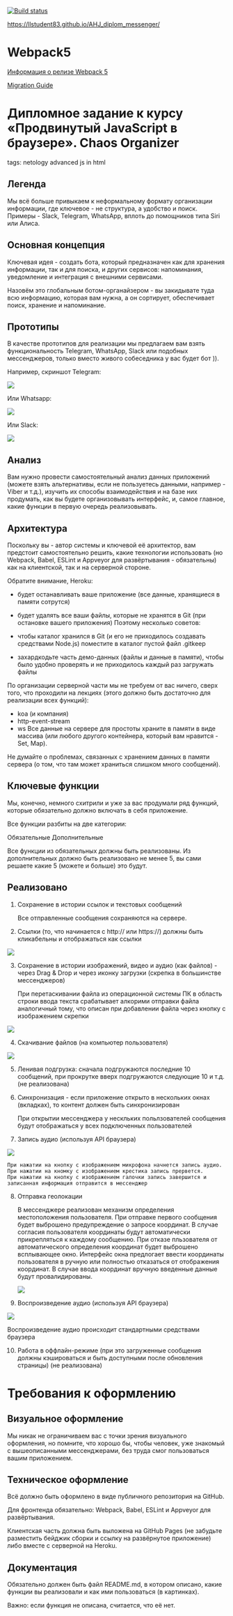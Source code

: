 [![Build status](https://ci.appveyor.com/api/projects/status/jnhf1biwfuvdvaq8?svg=true)](https://ci.appveyor.com/project/LLStudent83/ahj-diplom-messenger)

https://llstudent83.github.io/AHJ_diplom_messenger/


# Webpack5

[Информация о релизе Webpack 5](https://webpack.js.org/blog/2020-10-10-webpack-5-release/)

[Migration Guide](https://webpack.js.org/migrate/5/)

# Дипломное задание к курсу «Продвинутый JavaScript в браузере». Chaos Organizer

tags: netology advanced js in html
## Легенда
Мы всё больше привыкаем к неформальному формату организации информации, где ключевое - не структура, а удобство и поиск. Примеры - Slack, Telegram, WhatsApp, вплоть до помощников типа Siri или Алиса.

## Основная концепция
Ключевая идея - создать бота, который предназначен как для хранения информации, так и для поиска, и других сервисов: напоминания, уведомление и интеграция с внешними сервисами.

Назовём это глобальным ботом-органайзером - вы закидывате туда всю информацию, которая вам нужна, а он сортирует, обеспечивает поиск, хранение и напоминание.

## Прототипы
В качестве прототипов для реализации мы предлагаем вам взять функциональность Telegram, WhatsApp, Slack или подобных мессенджеров, только вместо живого собеседника у вас будет бот )).

Например, скриншот Telegram:

![](./pic/telegram.png)

Или Whatsapp:

![](./pic/whatsapp.png)

Или Slack:

![](./pic/slack.png)

## Анализ
Вам нужно провести самостоятельный анализ данных приложений (можете взять альтернативы, если не пользуетесь данными, например - Viber и т.д.), изучить их способы взаимодействия и на базе них продумать, как вы будете организовывать интерфейс, и, самое главное, какие функции в первую очередь реализовывать.

## Архитектура
Поскольку вы - автор системы и ключевой её архитектор, вам предстоит самостоятельно решить, какие технологии использовать (но Webpack, Babel, ESLint и Appveyor для развёртывания - обязательны) как на клиентской, так и на серверной стороне.

Обратите внимание, Heroku:

* будет останавливать ваше приложение (все данные, хранящиеся в памяти сотрутся)
* будет удалять все ваши файлы, которые не хранятся в Git (при остановке вашего приложения)
Поэтому несколько советов:

* чтобы каталог хранился в Git (и его не приходилось создавать средствами Node.js) поместите в каталог пустой файл .gitkeep
* захардкодьте часть демо-данных (файлы и данные в памяти), чтобы было удобно проверять и не приходилось каждый раз загружать файлы

По организации серверной части мы не требуем от вас ничего, сверх того, что проходили на лекциях (этого должно быть достаточно для реализации всех функций):

* koa (и компания)
* http-event-stream
* ws
Все данные на сервере для простоты храните в памяти в виде массива (или любого другого контейнера, который вам нравится - Set, Map).

Не думайте о проблемах, связанных с хранением данных в памяти сервера (о том, что там может храниться слишком много сообщений).

## Ключевые функции
Мы, конечно, немного схитрили и уже за вас продумали ряд функций, которые обязательно должно включать в себя приложение.

Все функции разбиты на две категории:

Обязательные
Дополнительные

Все функции из обязательных должны быть реализованы. Из дополнительных должно быть реализовано не менее 5, вы сами решаете какие 5 (можете и больше) это будут.

## Реализовано

1. Сохранение в истории ссылок и текстовых сообщений

    Все отправленные сообщения сохраняются на сервере.
    
2. Ссылки (то, что начинается с http:// или https://) должны быть кликабельны и отображаться как ссылки

![](./pic/link.png)

3. Сохранение в истории изображений, видео и аудио (как файлов) - через Drag & Drop и через иконку загрузки (скрепка в большинстве мессенджеров)

    При перетаскивании файла из операционной системы ПК в область строки ввода текста срабатывает алкорими отправки файла аналогичный тому,
    что описан при добавлении файла через кнопку с изображением скрепки

![](./pic/AddFile.png)

4. Скачивание файлов (на компьютер пользователя)

![](./pic/downloadFile.png)

5. Ленивая подгрузка: сначала подгружаются последние 10 сообщений, при прокрутке вверх подгружаются следующие 10 и т.д. (не реализована)

6. Синхронизация - если приложение открыто в нескольких окнах (вкладках), то контент должен быть синхронизирован

    При открытии мессенджера у нескльких польлзователей сообщения будут отображаться у всех подключенных пользователей
    
7. Запись аудио (используя API браузера)

![](./pic/audiorecording.png)

    При нажатии на кнопку с изображением микрофона начнется запись аудио. При нажатии на кномку с изображением крестика запись прервется. 
    При нажатии на кнопку с изображением галочки запись завершится и записанная информация отправится в мессенджер
8. Отправка геолокации

    В мессенджере реализован механизм определения местоположения пользователя. При отправке первого сообщения будет выброшено предупреждение о запросе координат. В случае согласия пользователя координаты будут автоматически прикрепляться к каждому сообщению. При отказе пльзователя от автоматического определения координат будет выброшено всплывающее окно. Интерфейс окна предлогает ввести координаты пользователя в ручную или полностью отказаться от отображения координат. В случае ввода координат вручную введенные данные будут провалидированы.
    
    ![](./pic/getCoordinates.png)
    
9. Воспроизведение аудио (используя API браузера)

 ![](./pic/audioPlay.png)
 
Воспроизведение аудио происходит стандартными средствами браузера

10. Работа в оффлайн-режиме (при это загруженные сообщения должны кэшироваться и быть доступными после обновления страницы) (не реализована)


# Требования к оформлению
## Визуальное оформление
Мы никак не ограничиваем вас с точки зрения визуального оформления, но помните, что хорошо бы, чтобы человек, уже знакомый с вышеописанными мессенджерами, без труда смог пользоваться вашим приложением.

## Техническое оформление
Всё должно быть оформлено в виде публичного репозитория на GitHub.

Для фронтенда обязательно: Webpack, Babel, ESLint и Appveyor для развёртывания.

Клиентская часть должна быть выложена на GitHub Pages (не забудьте разместить бейджик сборки и ссылку на развёрнутое приложение) либо вместе с серверной на Heroku.

## Документация
Обязательно должен быть файл README.md, в котором описано, какие функции вы реализовали и как ими пользоваться (в картинках).

Важно: если функция не описана, считается, что её нет.
